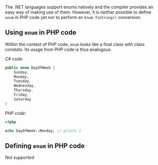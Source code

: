 The .NET languages support enums natively and the compiler provides an easy way of making use of them. However, it is neither possible to define `enum` in PHP code yet nor to perform an `Enum.ToString()` conversion.

## Using `enum` in PHP code

Within the context of PHP code, `enum` looks like a final class with class constats. Its usage from PHP code is thus analogous.

*C# code:*
``` csharp
public enum DayOfWeek {
	Sunday,
	Monday,
	Tuesday,
	Wednesday,
	Thursday,
	Friday,
	Saturday
}
```

*PHP code:*
```php
<?php

echo DayOfWeek::Monday; // prints 1
```

## Defining `enum` in PHP code

*Not supported*

